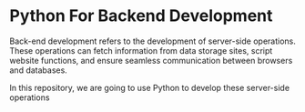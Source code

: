 # Python For Backend Development 
Back-end development refers to the development of server-side operations. 
These operations can fetch information from data storage sites, script website functions, 
and ensure seamless communication between browsers and databases.

In this repository, we are going to use Python to develop these server-side operations
